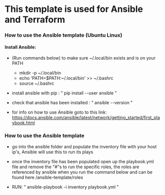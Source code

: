 # This template is used for Ansible and Terraform

### How to use the Ansible template (Ubuntu Linux)

#### Install Ansible:

- (Run commands below) to make sure ~/.local/bin exists and is on your PATH
     - mkdir -p ~/.local/bin
     - echo 'PATH=$PATH:~/.local/bin' >> ~/.bashrc
     - source ~/.bashrc
     
- install ansible with pip :  "  pip install --user ansible   "

- check that ansible has been installed :  "   ansible --version  "

- for info on how to use Ansible goto to this link: https://docs.ansible.com/ansible/latest/network/getting_started/first_playbook.html

### How to use the Ansible template
- go into the ansible folder and populate the inventory file with your host ip's, Ansible will use this to run its plays

- once the inventory file has been populated open up the playbook.yml file and remove the "#"s to run the specific roles, the roles are referenced by ansible when you run the command below and can be found here /ansible-template/roles

- RUN: "  ansible-playbook -i inventory playbook.yml   "
